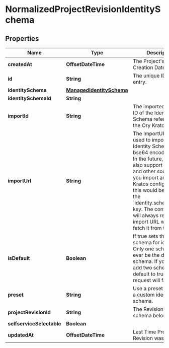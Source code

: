 

# NormalizedProjectRevisionIdentitySchema


## Properties

| Name | Type | Description | Notes |
|------------ | ------------- | ------------- | -------------|
|**createdAt** | **OffsetDateTime** | The Project&#39;s Revision Creation Date |  [optional] [readonly] |
|**id** | **String** | The unique ID of this entry. |  [optional] |
|**identitySchema** | [**ManagedIdentitySchema**](ManagedIdentitySchema.md) |  |  [optional] |
|**identitySchemaId** | **String** |  |  [optional] |
|**importId** | **String** | The imported (named) ID of the Identity Schema referenced in the Ory Kratos config. |  [optional] |
|**importUrl** | **String** | The ImportURL can be used to import an Identity Schema from a bse64 encoded string. In the future, this key also support HTTPS and other sources!  If you import an Ory Kratos configuration, this would be akin to the &#x60;identity.schemas.#.url&#x60; key.  The configuration will always return the import URL when you fetch it from the API. |  [optional] |
|**isDefault** | **Boolean** | If true sets the default schema for identities  Only one schema can ever be the default schema. If you try to add two schemas with default to true, the request will fail. |  [optional] |
|**preset** | **String** | Use a preset instead of a custom identity schema. |  [optional] |
|**projectRevisionId** | **String** | The Revision&#39;s ID this schema belongs to |  [optional] |
|**selfserviceSelectable** | **Boolean** |  |  [optional] |
|**updatedAt** | **OffsetDateTime** | Last Time Project&#39;s Revision was Updated |  [optional] [readonly] |



